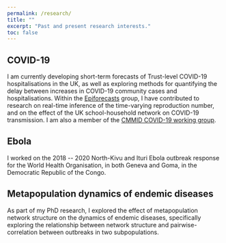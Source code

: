 ```yaml
---
permalink: /research/
title: ""
excerpt: "Past and present research interests."
toc: false
---
```


## COVID-19

I am currently developing short-term forecasts of Trust-level COVID-19 hospitalisations in the UK, as well as exploring methods for quantifying the delay between increases in COVID-19 community cases and hospitalisations. Within the [Epiforecasts](https://epiforecasts.io/covid/) group, I have contributed to research on real-time inference of the time-varying reproduction number, and on the effect of the UK school-household network on COVID-19 transmission. I am also a member of the [CMMID COVID-19 working group](https://cmmid.github.io/topics/covid19/).

## Ebola

I worked on the 2018 -- 2020 North-Kivu and Ituri Ebola outbreak response for the World Health Organisation, in both Geneva and Goma, in the Democratic Republic of the Congo.

## Metapopulation dynamics of endemic diseases

As part of my PhD research, I explored the effect of metapopulation network structure on the dynamics of endemic diseases, specifically exploring the relationship between network structure and pairwise-correlation between outbreaks in two subpopulations.